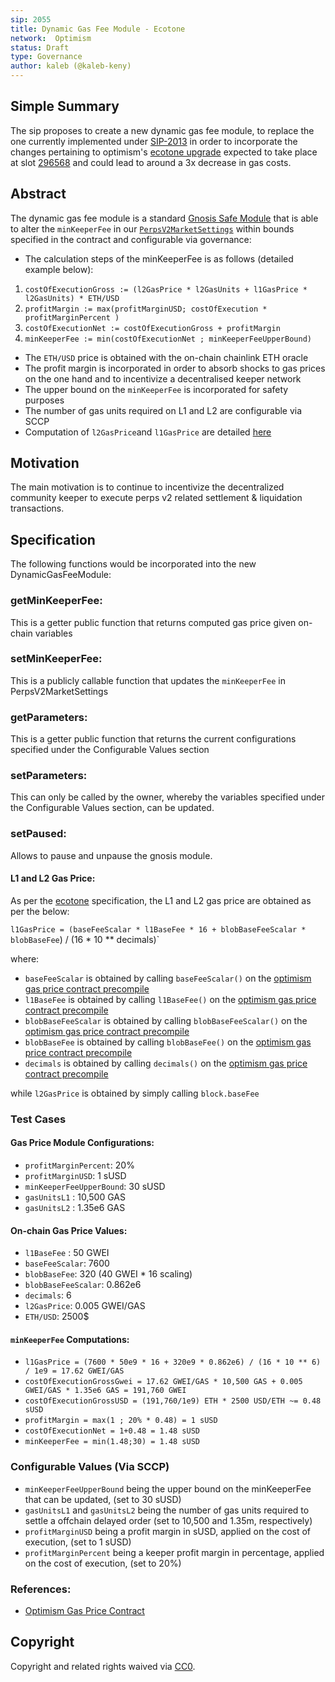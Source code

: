 ```yaml
---
sip: 2055
title: Dynamic Gas Fee Module - Ecotone
network:  Optimism
status: Draft
type: Governance
author: kaleb (@kaleb-keny)
---
```


## Simple Summary

The sip proposes to create a new dynamic gas fee module, to replace the one currently implemented under [SIP-2013](https://sips.synthetix.io/sips/sip-2013/) in order to incorporate the changes pertaining to optimism's [ecotone upgrade](https://docs.optimism.io/stack/transactions/fees#ecotone) expected to take place at slot [296568](https://beaconcha.in/slot/8626176) and could lead to around a 3x decrease in gas costs.

## Abstract

<!--A short (~200 word) description of the proposed change, the abstract should clearly describe the proposed change. This is what *will* be done if the SIP is implemented, not *why* it should be done or *how* it will be done. If the SIP proposes deploying a new contract, write, "we propose to deploy a new contract that will do x".-->

The dynamic gas fee module is a standard [Gnosis Safe Module](https://help.safe.global/en/articles/4934378-what-is-a-module) that is able to alter the `minKeeperFee` in our [`PerpsV2MarketSettings`](https://optimistic.etherscan.io/address/0x649F44CAC3276557D03223Dbf6395Af65b11c11c) within bounds specified in the contract and configurable via governance:
- The calculation steps of the minKeeperFee is as follows (detailed example below):
 1) `costOfExecutionGross := (l2GasPrice * l2GasUnits + l1GasPrice * l2GasUnits) * ETH/USD`
 2) `profitMargin := max(profitMarginUSD; costOfExecution * profitMarginPercent )`
 3) `costOfExecutionNet := costOfExecutionGross + profitMargin`
 4) `minKeeperFee := min(costOfExecutionNet ; minKeeperFeeUpperBound)`
- The `ETH/USD` price is obtained with the on-chain chainlink ETH oracle
- The profit margin is incorporated in order to absorb shocks to gas prices on the one hand and to incentivize a decentralised keeper network
- The  upper bound on the `minKeeperFee` is incorporated for safety purposes
- The number of gas units required on L1 and L2 are configurable via SCCP
- Computation of `l2GasPrice`and `l1GasPrice` are detailed [here](#on-chain-gas-price-values)

## Motivation

The main motivation is to continue to incentivize the decentralized community keeper to execute perps v2 related settlement & liquidation transactions.

## Specification

The following functions would be incorporated into the new DynamicGasFeeModule:

### getMinKeeperFee:
This is a getter public function that returns computed gas price given on-chain variables

### setMinKeeperFee:
This is a publicly callable function that updates the `minKeeperFee` in PerpsV2MarketSettings

### getParameters:
This is a getter public function that returns the current configurations specified under the  Configurable Values section

### setParameters:
This can only be called by the owner, whereby the variables specified under the Configurable Values section, can be updated.

### setPaused:
Allows to pause and unpause the gnosis module.

#### L1 and L2 Gas Price:
As per the [ecotone](https://docs.optimism.io/stack/transactions/fees#ecotone) specification, the L1 and L2 gas price are obtained as per the below:

`l1GasPrice = (baseFeeScalar * l1BaseFee * 16 + blobBaseFeeScalar * blobBaseFee`) / (16 * 10 ** decimals)`

where:

- `baseFeeScalar` is obtained by calling `baseFeeScalar()` on the [optimism gas price contract precompile](https://optimistic.etherscan.io/address/0x420000000000000000000000000000000000000F)
- `l1BaseFee` is obtained by calling `l1BaseFee()` on the [optimism gas price contract precompile](https://optimistic.etherscan.io/address/0x420000000000000000000000000000000000000F)
- `blobBaseFeeScalar` is obtained by calling `blobBaseFeeScalar()` on the [optimism gas price contract precompile](https://optimistic.etherscan.io/address/0x420000000000000000000000000000000000000F)
- `blobBaseFee` is obtained by calling `blobBaseFee()` on the [optimism gas price contract precompile](https://optimistic.etherscan.io/address/0x420000000000000000000000000000000000000F)
- `decimals` is obtained by calling `decimals()` on the [optimism gas price contract precompile](https://optimistic.etherscan.io/address/0x420000000000000000000000000000000000000F)

while `l2GasPrice` is obtained by simply calling `block.baseFee`

### Test Cases

#### Gas Price Module Configurations:
- `profitMarginPercent`: 20%
- `profitMarginUSD`: 1 sUSD
- `minKeeperFeeUpperBound`: 30 sUSD
- `gasUnitsL1` : 10,500 GAS
- `gasUnitsL2` : 1.35e6 GAS

#### On-chain Gas Price Values:
- `l1BaseFee` : 50 GWEI 
- `baseFeeScalar`: 7600
- `blobBaseFee`: 320 (40 GWEI * 16 scaling)
- `blobBaseFeeScalar`: 0.862e6
- `decimals`: 6
- `l2GasPrice`: 0.005 GWEI/GAS
- `ETH/USD`: 2500$

#### `minKeeperFee` Computations:
- `l1GasPrice = (7600 * 50e9 * 16 + 320e9 * 0.862e6) / (16 * 10 ** 6) / 1e9 = 17.62 GWEI/GAS`
- `costOfExecutionGrossGwei = 17.62 GWEI/GAS * 10,500 GAS + 0.005 GWEI/GAS * 1.35e6 GAS = 191,760 GWEI`
- `costOfExecutionGrossUSD = (191,760/1e9) ETH * 2500 USD/ETH ~= 0.48 sUSD`
- `profitMargin = max(1 ; 20% * 0.48) = 1 sUSD`
- `costOfExecutionNet = 1+0.48 = 1.48 sUSD`
- `minKeeperFee = min(1.48;30) = 1.48 sUSD`

### Configurable Values (Via SCCP)

- `minKeeperFeeUpperBound` being the upper bound on the minKeeperFee that can be updated, (set to 30 sUSD)
- `gasUnitsL1` and `gasUnitsL2` being the number of gas units required to settle a offchain delayed order (set to 10,500 and 1.35m, respectively)
- `profitMarginUSD` being a profit margin in sUSD, applied on the cost of execution, (set to 1 sUSD)
- `profitMarginPercent` being a keeper profit margin in percentage, applied on the cost of execution, (set to 20%)

### References:
- [Optimism Gas Price Contract](https://vscode.blockscan.com/optimism-testnet/0xb528d11cc114e026f138fe568744c6d45ce6da7a)


## Copyright

Copyright and related rights waived via [CC0](https://creativecommons.org/publicdomain/zero/1.0/).
